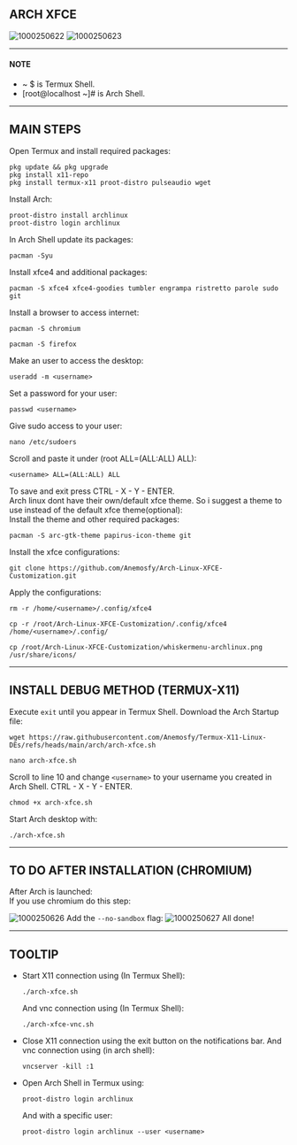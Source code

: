 ## ARCH XFCE
![1000250622](https://github.com/user-attachments/assets/0ffde6ca-8eff-4337-aae5-73ed36704026)
![1000250623](https://github.com/user-attachments/assets/f1aa1f82-c743-47fe-b0d9-7a1e0a4bcf65)

---
#### NOTE
* ~ $ is Termux Shell.
* [root@localhost ~]# is Arch Shell.
---
## MAIN STEPS
Open Termux and install required packages:
```
pkg update && pkg upgrade
pkg install x11-repo
pkg install termux-x11 proot-distro pulseaudio wget
```
Install Arch:
```
proot-distro install archlinux
proot-distro login archlinux
```
In Arch Shell update its packages:
```
pacman -Syu
```
Install xfce4 and additional packages:
```
pacman -S xfce4 xfce4-goodies tumbler engrampa ristretto parole sudo git
```
Install a browser to access internet:
```
pacman -S chromium
```
```
pacman -S firefox
```
Make an user to access the desktop:
```
useradd -m <username>
```
Set a password for your user:
```
passwd <username>
```
Give sudo access to your user:
```
nano /etc/sudoers
```
Scroll and paste it under (root ALL=(ALL:ALL) ALL):
```
<username> ALL=(ALL:ALL) ALL
```
To save and exit press CTRL - X - Y - ENTER.
<br>
Arch linux dont have their own/default xfce theme. So i suggest a theme to use instead of the default xfce theme(optional):
<br>
Install the theme and other required packages:
```
pacman -S arc-gtk-theme papirus-icon-theme git
```
Install the xfce configurations:
```
git clone https://github.com/Anemosfy/Arch-Linux-XFCE-Customization.git
```
Apply the configurations:
```
rm -r /home/<username>/.config/xfce4
```
```
cp -r /root/Arch-Linux-XFCE-Customization/.config/xfce4 /home/<username>/.config/
```
```
cp /root/Arch-Linux-XFCE-Customization/whiskermenu-archlinux.png /usr/share/icons/
```
---
## INSTALL DEBUG METHOD (TERMUX-X11)
Execute ```exit``` until you appear in Termux Shell.
Download the Arch Startup file:
```
wget https://raw.githubusercontent.com/Anemosfy/Termux-X11-Linux-DEs/refs/heads/main/arch/arch-xfce.sh
```
```
nano arch-xfce.sh
```
Scroll to line 10 and change ```<username>``` to your username you created in Arch Shell. CTRL - X - Y - ENTER.
```
chmod +x arch-xfce.sh
```
Start Arch desktop with: 
```
./arch-xfce.sh
```
---
## TO DO AFTER INSTALLATION (CHROMIUM)
After Arch is launched:
<br>
If you use chromium do this step:

![1000250626](https://github.com/user-attachments/assets/b98f63ca-a829-456d-a7c0-32162e371cb4)
Add the ```--no-sandbox``` flag:
![1000250627](https://github.com/user-attachments/assets/2d45364f-4be0-4e72-9d6f-c5e488d89703)
All done!

---
## TOOLTIP
* Start X11 connection using (In Termux Shell):
  ```
  ./arch-xfce.sh
  ```
  And vnc connection using (In Termux Shell):
  ```
  ./arch-xfce-vnc.sh
  ```
* Close X11 connection using the exit button on the notifications bar. And vnc connection using (in arch shell):
  ```
  vncserver -kill :1 
  ```
* Open Arch Shell in Termux using:
  ```
  proot-distro login archlinux
  ```
  And with a specific user:
  ```
  proot-distro login archlinux --user <username>
  ```
